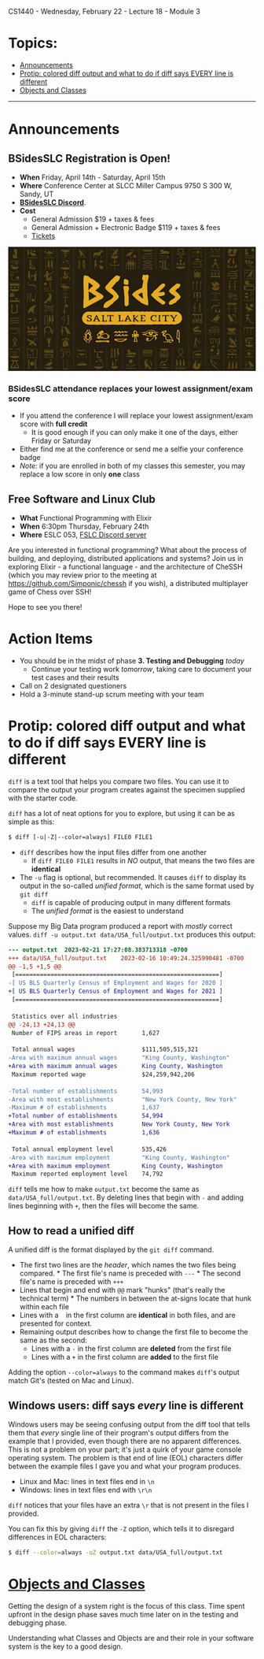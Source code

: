 CS1440 - Wednesday, February 22 - Lecture 18 - Module 3

# Topics:
* [Announcements](#announcements)
* [Protip: colored diff output and what to do if diff says EVERY line is different](#protip-colored-diff-output-and-what-to-do-if-diff-says-every-line-is-different)
* [Objects and Classes](#objects-and-classes)


------------------------------------------------------------
# Announcements

## BSidesSLC Registration is Open!

*   **When**  Friday, April 14th - Saturday, April 15th
*   **Where** Conference Center at SLCC Miller Campus 9750 S 300 W, Sandy, UT
*   [**BSidesSLC Discord**](https://discord.com/invite/hBcnv9gb73).
*   **Cost**  
    *   General Admission $19 + taxes & fees
    *   General Admission + Electronic Badge $119 + taxes & fees
    *   [Tickets](https://www.eventbrite.com/e/bsidesslc-2023-tickets-527264701917)

![](./02-bsides-logo.png)


### BSidesSLC attendance replaces your lowest assignment/exam score

*   If you attend the conference I will replace your lowest assignment/exam score with **full credit**
    *   It is good enough if you can only make it one of the days, either Friday or Saturday
*   Either find me at the conference or send me a selfie your conference badge
*   *Note:* if you are enrolled in both of my classes this semester, you may replace a low score in only **one** class


## Free Software and Linux Club

*   **What**  Functional Programming with Elixir
*   **When**  6:30pm Thursday, February 24th
*   **Where** ESLC 053, [FSLC Discord server](https://discord.gg/GKWhbVDN38)

Are you interested in functional programming? What about the process of building, and deploying, distributed applications and systems?
Join us in exploring Elixir - a functional language - and the architecture of CheSSH (which you may review prior to the meeting at https://github.com/Simponic/chessh if you wish), a distributed multiplayer game of Chess over SSH!

Hope to see you there! 


# Action Items

*   You should be in the midst of phase **3. Testing and Debugging** *today*
    *   Continue your testing work *tomorrow*, taking care to document your test cases and their results
*	Call on 2 designated questioners
*	Hold a 3-minute stand-up scrum meeting with your team



# Protip: colored diff output and what to do if diff says EVERY line is different

`diff` is a text tool that helps you compare two files.  You can use it to compare the output your program creates against the specimen supplied with the starter code.

`diff` has a lot of neat options for you to explore, but using it can be as simple as this:

```bash
$ diff [-u|-Z|--color=always] FILE0 FILE1
```

*   `diff` describes how the input files differ from one another
    *   If `diff FILE0 FILE1` results in *NO* output, that means the two files are **identical**
*   The `-u` flag is optional, but recommended.  It causes `diff` to display its output in the so-called *unified format*, which is the same format used by `git diff`
    *   `diff` is capable of producing output in many different formats
    *   The *unified format* is the easiest to understand


Suppose my Big Data program produced a report with *mostly* correct values.  `diff -u output.txt data/USA_full/output.txt` produces this output:

```diff
--- output.txt	2023-02-21 17:27:08.383713318 -0700
+++ data/USA_full/output.txt	2023-02-16 10:49:24.325990481 -0700
@@ -1,5 +1,5 @@
 [==========================================================]
-[ US BLS Quarterly Census of Employment and Wages for 2020 ]
+[ US BLS Quarterly Census of Employment and Wages for 2021 ]
 [==========================================================]
 
 Statistics over all industries
@@ -24,13 +24,13 @@
 Number of FIPS areas in report       1,627
 
 Total annual wages                   $111,505,515,321
-Area with maximum annual wages       "King County, Washington"
+Area with maximum annual wages       King County, Washington
 Maximum reported wage                $24,259,942,206
 
-Total number of establishments       54,993
-Area with most establishments        "New York County, New York"
-Maximum # of establishments          1,637
+Total number of establishments       54,994
+Area with most establishments        New York County, New York
+Maximum # of establishments          1,636
 
 Total annual employment level        535,426
-Area with maximum employment         "King County, Washington"
+Area with maximum employment         King County, Washington
 Maximum reported employment level    74,792
```

`diff` tells me how to make `output.txt` become the same as `data/USA_full/output.txt`.  By deleting lines that begin with `-` and adding lines beginning with `+`, then the files will become the same.


## How to read a unified diff

A unified diff is the format displayed by the `git diff` command.

*   The first two lines are the *header*, which names the two files being compared.
        *   The first file's name is preceded with `---`
        *   The second file's name is preceded with `+++`
*   Lines that begin and end with `@@` mark "hunks" (that's really the technical term)
        *   The numbers in between the at-signs locate that hunk within each file
*   Lines with a ` ` in the first column are **identical** in both files, and are presented for context.
*   Remaining output describes how to change the first file to become the same as the second:
    *   Lines with a `-` in the first column are **deleted** from the first file
    *   Lines with a `+` in the first column are **added** to the first file

Adding the option `--color=always` to the command makes `diff`'s output match Git's (tested on Mac and Linux).


## Windows users: diff says *every* line is different

Windows users may be seeing confusing output from the diff tool that tells them that *every* single line of their program's output differs from the example that I provided, even though there are no apparent differences.  This is not a problem on your part; it's just a quirk of your game console operating system.  The problem is that end of line (EOL) characters differ between the example files I gave you and what your program produces.

*   Linux and Mac: lines in text files end in `\n`
*   Windows: lines in text files end with `\r\n`

`diff` notices that your files have an extra `\r` that is not present in the files I provided.

You can fix this by giving `diff` the `-Z` option, which tells it to disregard differences in EOL characters:

```bash
$ diff --color=always -uZ output.txt data/USA_full/output.txt
```



# [Objects and Classes](../Objects_and_Classes.md)

Getting the design of a system right is the focus of this class.  Time spent upfront in the design phase saves much time later on in the testing and debugging phase.

Understanding what Classes and Objects are and their role in your software system is the key to a good design.




